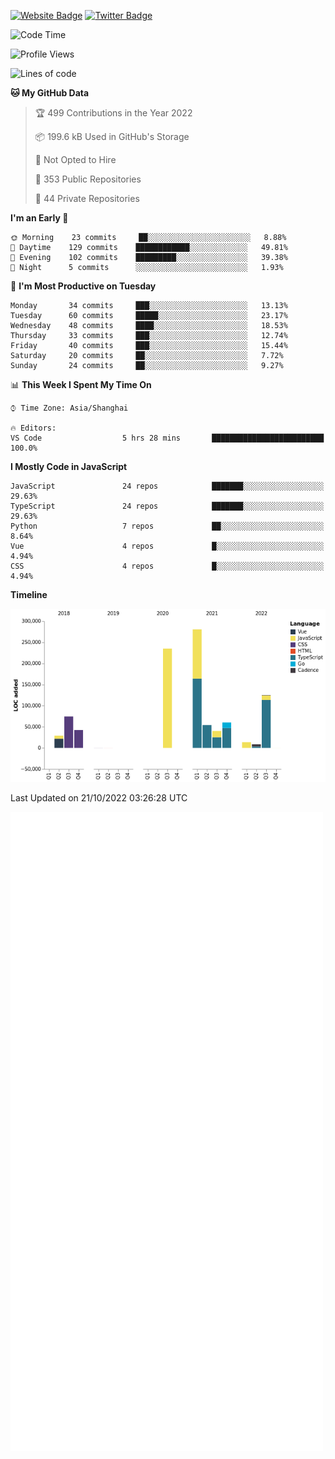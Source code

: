 [![Website Badge](https://img.shields.io/badge/-caos.me-444444?style=flat&logo=Google-Chrome&logoColor=f2f2f2&link=https://caos.me)](https://caos.me)
[![Twitter Badge](https://img.shields.io/badge/-@caosbad-1da1f2?style=flat&labelColor=1ca0f1&logo=twitter&logoColor=white&link=https://twitter.com/caosbad)](https://twitter.com/caosbad)



<!--START_SECTION:waka-->
![Code Time](http://img.shields.io/badge/Code%20Time-690%20hrs%2024%20mins-blue)

![Profile Views](http://img.shields.io/badge/Profile%20Views-67-blue)

![Lines of code](https://img.shields.io/badge/From%20Hello%20World%20I%27ve%20Written-963%20Thousand%20lines%20of%20code-blue)

**🐱 My GitHub Data** 

> 🏆 499 Contributions in the Year 2022
 > 
> 📦 199.6 kB Used in GitHub's Storage 
 > 
> 🚫 Not Opted to Hire
 > 
> 📜 353 Public Repositories 
 > 
> 🔑 44 Private Repositories  
 > 
**I'm an Early 🐤** 

```text
🌞 Morning    23 commits     ██░░░░░░░░░░░░░░░░░░░░░░░   8.88% 
🌆 Daytime    129 commits    ████████████░░░░░░░░░░░░░   49.81% 
🌃 Evening    102 commits    █████████░░░░░░░░░░░░░░░░   39.38% 
🌙 Night      5 commits      ░░░░░░░░░░░░░░░░░░░░░░░░░   1.93%

```
📅 **I'm Most Productive on Tuesday** 

```text
Monday       34 commits     ███░░░░░░░░░░░░░░░░░░░░░░   13.13% 
Tuesday      60 commits     █████░░░░░░░░░░░░░░░░░░░░   23.17% 
Wednesday    48 commits     ████░░░░░░░░░░░░░░░░░░░░░   18.53% 
Thursday     33 commits     ███░░░░░░░░░░░░░░░░░░░░░░   12.74% 
Friday       40 commits     ███░░░░░░░░░░░░░░░░░░░░░░   15.44% 
Saturday     20 commits     ██░░░░░░░░░░░░░░░░░░░░░░░   7.72% 
Sunday       24 commits     ██░░░░░░░░░░░░░░░░░░░░░░░   9.27%

```


📊 **This Week I Spent My Time On** 

```text
⌚︎ Time Zone: Asia/Shanghai

🔥 Editors: 
VS Code                  5 hrs 28 mins       █████████████████████████   100.0%

```

**I Mostly Code in JavaScript** 

```text
JavaScript               24 repos            ███████░░░░░░░░░░░░░░░░░░   29.63% 
TypeScript               24 repos            ███████░░░░░░░░░░░░░░░░░░   29.63% 
Python                   7 repos             ██░░░░░░░░░░░░░░░░░░░░░░░   8.64% 
Vue                      4 repos             █░░░░░░░░░░░░░░░░░░░░░░░░   4.94% 
CSS                      4 repos             █░░░░░░░░░░░░░░░░░░░░░░░░   4.94%

```


**Timeline**

![Chart not found](https://raw.githubusercontent.com/caosbad/caosbad/master/charts/bar_graph.png) 


 Last Updated on 21/10/2022 03:26:28 UTC
<!--END_SECTION:waka-->


![Metrics](https://github.com/caosbad/CaosBad/blob/master/github-metrics.svg)
